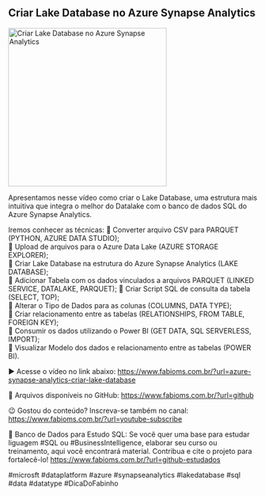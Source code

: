 ## Criar Lake Database no Azure Synapse Analytics

<img src="https://fabioms.com.br//uploads/youtube/pzV-V_vtdso.png" alt="Criar Lake Database no Azure Synapse Analytics" title="Azure Synapse Analytics" width="320"/>

Apresentamos nesse vídeo como criar o Lake Database, uma estrutura mais intuitiva que integra o melhor do Datalake com o banco de dados SQL do Azure Synapse Analytics.

Iremos conhecer as técnicas:
🔹 Converter arquivo CSV para PARQUET (PYTHON, AZURE DATA STUDIO);  
🔹 Upload de arquivos para o Azure Data Lake (AZURE STORAGE EXPLORER);  
🔹 Criar Lake Database na estrutura do Azure Synapse Analytics (LAKE DATABASE);  
🔹 Adicionar Tabela com os dados vinculados a arquivos PARQUET (LINKED SERVICE, DATALAKE, PARQUET); 
🔹 Criar Script SQL de consulta da tabela (SELECT, TOP);  
🔹 Alterar o Tipo de Dados para as colunas (COLUMNS, DATA TYPE);  
🔹 Criar relacionamento entre as tabelas (RELATIONSHIPS, FROM TABLE, FOREIGN KEY);  
🔹 Consumir os dados utilizando o Power BI (GET DATA, SQL SERVERLESS, IMPORT);  
🔹 Visualizar Modelo dos dados e relacionamento entre as tabelas (POWER BI).  

▶️ Acesse o vídeo no link abaixo:
https://www.fabioms.com.br/?url=azure-synapse-analytics-criar-lake-database

📁 Arquivos disponíveis no GitHub:
https://www.fabioms.com.br/?url=github

😉 Gostou do conteúdo? Inscreva-se também no canal:
https://www.fabioms.com.br/?url=youtube-subscribe 

🎁 Banco de Dados para Estudo SQL:
Se você quer uma base para estudar liguagem #SQL ou #BusinessIntelligence, elaborar seu curso ou treinamento, aqui você encontrará material. 
Contribua e cite o projeto para fortalecê-lo!
https://www.fabioms.com.br/?url=github-estudados

#microsft #dataplatform #azure #synapseanalytics #lakedatabase #sql #data #datatype #DicaDoFabinho